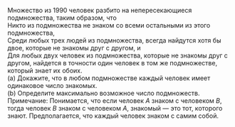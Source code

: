 Множество из 1990 человек разбито на непересекающиеся подмножества, таким образом, что
<br> Никто из подмножества не знаком со всеми остальными из этого подмножества,
<br> Среди любых трех людей из подмножества, всегда найдутся хотя бы двое, которые не знакомы друг с другом, и 
<br> Для любых двух человек из подмножества, которые не знакомы друг с другом, найдется в точности один человек в том же подмножестве, который знает их обоих.
<br> (а) Докажите, что в любом подмножестве каждый человек имеет одинаковое число знакомых.
<br> (b) Определите максимально возможное число подмножеств.
<br> Примечание: Понимается, что если человек $A$ знаком с человеком $B$, тогда человек $B$ знаком с человеком $A$, знакомый — это тот, которого знают. Предполагается, что каждый человек знаком с самим собой.